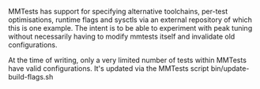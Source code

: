 MMTests has support for specifying alternative toolchains, per-test optimisations,
runtime flags and sysctls via an external repository of which this is one example.
The intent is to be able to experiment with peak tuning without necessarily having
to modify mmtests itself and invalidate old configurations.

At the time of writing, only a very limited number of tests within
MMTests have valid configurations. It's updated via the MMTests script
bin/update-build-flags.sh
